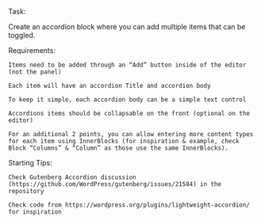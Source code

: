 Task:

Create an accordion block where you can add multiple items that can be toggled.

Requirements:

    Items need to be added through an “Add” button inside of the editor (not the panel)

    Each item will have an accordion Title and accordion body

    To keep it simple, each accordion body can be a simple text control

    Accordions items should be collapsable on the front (optional on the editor)

    For an additional 2 points, you can allow entering more content types for each item using InnerBlocks (for inspiration & example, check Block “Columns” & “Column” as those use the same InnerBlocks).

Starting Tips:

    Check Gutenberg Accordion discussion (https://github.com/WordPress/gutenberg/issues/21584) in the repository

    Check code from https://wordpress.org/plugins/lightweight-accordion/ for inspiration

